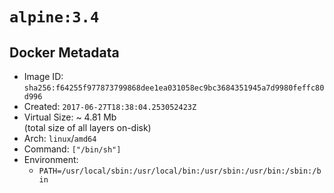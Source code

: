 # `alpine:3.4`

## Docker Metadata

- Image ID: `sha256:f64255f977873799868dee1ea031058ec9bc3684351945a7d9980feffc80d996`
- Created: `2017-06-27T18:38:04.253052423Z`
- Virtual Size: ~ 4.81 Mb  
  (total size of all layers on-disk)
- Arch: `linux`/`amd64`
- Command: `["/bin/sh"]`
- Environment:
  - `PATH=/usr/local/sbin:/usr/local/bin:/usr/sbin:/usr/bin:/sbin:/bin`
